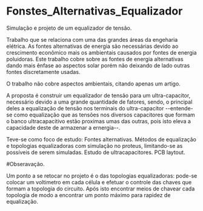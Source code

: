 # Fonstes_Alternativas_Equalizador
Simulação e projeto de um equalizador de tensão.

Trabalho que se relaciona com uma das grandes áreas da engeharia elétrica. As fontes alternativas de energia são necessárias devido ao crescimento econômico mais os ambientais causados por fontes de energia poluidoras. Este trabalho cobre sobre as fontes de energia alternativas dando mais ênfase ao aspectos solar porém não deixando de lado outras fontes discretamente usadas.

O trabalho não cobre aspectos ambientais, citando apenas um artigo.

A proposta é construir um equalizador de tensão para um ultra-capacitor, necessário devido a uma grande quantidade de fatores, sendo, o principal deles a equalização de tensão nos terminais do ultra-capacitor --entende-se como equalização que as tensões nos diversos capacitores que formam o banco ultracapacitivo estão proximas umas das outras, pois isto eleva a capacidade deste de armazenar a ernergia--.

Teve-se como foco de estudo:
Fontes alternativas.
Métodos de equalização e topologias equalizadoras com simulação no proteus, limitando-se as possíveis de serem simuladas.
Estudo de ultracapacitores.
PCB laytout.

#Obseravação.

Um ponto a se retocar no projeto é o das topologias equalizadoras: pode-se colocar um voltimetro em cada célula e efetuar o controle das chaves que formam a topologia do circuito. Após isto encontrar meios de chavear cada topologia de modo a encontrar um ponto máximo para rapidez de equalização.
